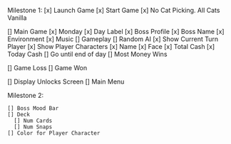 
Milestone 1:
[x] Launch Game
[x] Start Game
  [x] No Cat Picking. All Cats Vanilla

[] Main Game
  [x] Monday
    [x] Day Label
    [x] Boss Profile
    [x] Boss Name
    [x] Environment
    [x] Music
    [] Gameplay
    [] Random AI
    [x] Show Current Turn Player
    [x] Show Player Characters
      [x] Name
      [x] Face
      [x] Total Cash
      [x] Today Cash
    [] Go until end of day
  [] Most Money Wins

[] Game Loss
[] Game Won

[] Display Unlocks Screen
[] Main Menu

Milestone 2:

    [] Boss Mood Bar
    [] Deck 
      [] Num Cards
      [] Num Snaps
    [] Color for Player Character
